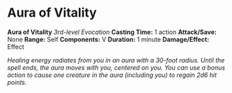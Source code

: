 # Aura of Vitality

**Aura of Vitality**
_3rd-level Evocation_
**Casting Time:** 1 action
**Attack/Save:** None
**Range:** Self
**Components:** V
**Duration:** 1 minute
**Damage/Effect:** Effect

*Healing energy radiates from you in an aura with a 30-foot radius. Until the spell ends, the aura moves with you, centered on you. You can use a bonus action to cause one creature in the aura (including you) to regain 2d6 hit points.*